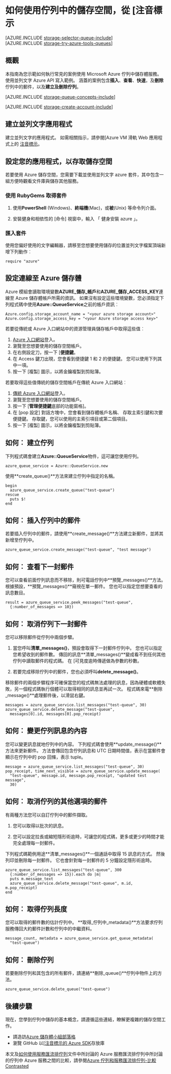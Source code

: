 <properties 
    pageTitle="如何使用從 [注音標示的佇列中儲存 |Microsoft Azure" 
    description="瞭解如何使用 Azure 佇列服務來建立及刪除佇列，並插入取得，與刪除的郵件。 撰寫並列文字的範例。" 
    services="storage" 
    documentationCenter="ruby" 
    authors="robinsh" 
    manager="carmonm" 
    editor=""/>

<tags 
    ms.service="storage" 
    ms.workload="storage" 
    ms.tgt_pltfrm="na" 
    ms.devlang="ruby" 
    ms.topic="article" 
    ms.date="10/18/2016" 
    ms.author="robinsh"/>


# <a name="how-to-use-queue-storage-from-ruby"></a>如何使用佇列中的儲存空間，從 [注音標示

[AZURE.INCLUDE [storage-selector-queue-include](../../includes/storage-selector-queue-include.md)]
<br/>
[AZURE.INCLUDE [storage-try-azure-tools-queues](../../includes/storage-try-azure-tools-queues.md)]

## <a name="overview"></a>概觀

本指南為您示範如何執行常見的案例使用 Microsoft Azure 佇列中儲存體服務。 使用並列文字 Azure API 寫入範例。
涵蓋的案例包含**插入**、**查看**、**快速**，及**刪除**佇列中的郵件，以及**建立及刪除佇列**。

[AZURE.INCLUDE [storage-queue-concepts-include](../../includes/storage-queue-concepts-include.md)]

[AZURE.INCLUDE [storage-create-account-include](../../includes/storage-create-account-include.md)]

## <a name="create-a-ruby-application"></a>建立並列文字應用程式

建立並列文字的應用程式。 如需相關指示，請參閱[Azure VM 滑軌 Web 應用程式上的 [注音標示](../virtual-machines/linux/classic/virtual-machines-linux-classic-ruby-rails-web-app.md)。

## <a name="configure-your-application-to-access-storage"></a>設定您的應用程式，以存取儲存空間

若要使用 Azure 儲存空間，您需要下載並使用並列文字 azure 套件，其中包含一組方便時觀看文件庫與儲存其他服務。

### <a name="use-rubygems-to-obtain-the-package"></a>使用 RubyGems 取得套件

1. 使用**PowerShell** (Windows)、**終端機**(Mac)，或**被**(Unix) 等命令列介面。

2. 安裝健身和相依性的 [命令] 視窗中，輸入 「 健身安裝 azure 」。

### <a name="import-the-package"></a>匯入套件

使用您偏好使用的文字編輯器，請移至您想要使用儲存的位置並列文字檔案頂端新增下列動作︰

    require "azure"

## <a name="setup-an-azure-storage-connection"></a>設定連線至 Azure 儲存體

Azure 模組會讀取環境變數**AZURE\_儲存\_帳戶**和**AZURE\_儲存\_ACCESS_KEY**連線至 Azure 儲存體帳戶所需的資訊。 如果沒有設定這些環境變數，您必須指定下列程式碼中使用**Azure::QueueService**之前的帳戶資訊︰

    Azure.config.storage_account_name = "<your azure storage account>"
    Azure.config.storage_access_key = "<your Azure storage access key>"

 
若要從傳統或 Azure 入口網站中的資源管理員儲存帳戶中取得這些值︰

1. [Azure 入口網站](https://portal.azure.com)登入。
2. 瀏覽至您想要使用的儲存空間帳戶。
3. 在右側設定刀，按一下 [**便捷鍵**。
4. 在 Access 鍵刀出現，您會看到便捷鍵 1 和 2 的便捷鍵。 您可以使用下列其中一項。 
5. 按一下 [複製] 圖示，以將金鑰複製到剪貼簿。 

若要取得這些值傳統的儲存空間帳戶在傳統 Azure 入口網站︰

1. [傳統 Azure 入口網站](https://manage.windowsazure.com)登入。
2. 瀏覽至您想要使用的儲存空間帳戶。
3. 按一下 [**管理便捷鍵**底部的功能窗格]。
4. 在 [pop 設定] 對話方塊中，您會看到儲存體帳戶名稱、 存取主索引鍵和次要便捷鍵。 存取鍵，您可以使用的主索引項目或第二個項目。 
5. 按一下 [複製] 圖示，以將金鑰複製到剪貼簿。

## <a name="how-to-create-a-queue"></a>如何︰ 建立佇列

下列程式碼會建立**Azure::QueueService**物件，這可讓您使用佇列。

    azure_queue_service = Azure::QueueService.new

使用**create_queue()**方法來建立佇列中指定的名稱。

    begin
      azure_queue_service.create_queue("test-queue")
    rescue
      puts $!
    end

## <a name="how-to-insert-a-message-into-a-queue"></a>如何︰ 插入佇列中的郵件

若要插入佇列中的郵件，請使用**create_message()**方法建立新郵件，並將其新增至佇列中。

    azure_queue_service.create_message("test-queue", "test message")

## <a name="how-to-peek-at-the-next-message"></a>如何︰ 查看下一封郵件

您可以查看前面佇列訊息而不移除，則可電話佇列中**預覽\_messages()**方法。 根據預設，**預覽\_messages()**窺視在單一郵件。 您也可以指定您想要查看的訊息數目。

    result = azure_queue_service.peek_messages("test-queue",
      {:number_of_messages => 10})

## <a name="how-to-dequeue-the-next-message"></a>如何︰ 取消佇列下一封郵件

您可以移除郵件從佇列中兩個步驟。

1. 當您呼叫**清單\_messages()**，預設會取得下一封郵件佇列中。 您也可以指定您希望收到的郵件數。 傳回的訊息**清單\_messages()**變成看不到任何其他佇列中讀取郵件的程式碼。 在 [可見度逾時傳遞做為參數的秒數。

2. 若要完成移除佇列中的郵件，您也必須呼叫**delete_message()**。

移除郵件的兩個步驟程序可確保當您的程式碼無法處理的訊息，因為硬體或軟體失敗，另一個程式碼執行個體可以取得相同的訊息並再試一次。 程式碼來電**刪除\_message()**處理郵件後，以滑鼠右鍵。

    messages = azure_queue_service.list_messages("test-queue", 30)
    azure_queue_service.delete_message("test-queue", 
      messages[0].id, messages[0].pop_receipt)

## <a name="how-to-change-the-contents-of-a-queued-message"></a>如何︰ 變更佇列訊息的內容

您可以變更訊息就地佇列中的內容。 下列程式碼會使用**update_message()**方法來更新郵件。 方法會傳回包含佇列訊息和 UTC 日期時間值，表示在當郵件會顯示在佇列中的 pop 回條，表示 tuple。

    message = azure_queue_service.list_messages("test-queue", 30)
    pop_receipt, time_next_visible = azure_queue_service.update_message(
      "test-queue", message.id, message.pop_receipt, "updated test message", 
      30)

## <a name="how-to-additional-options-for-dequeuing-messages"></a>如何︰ 取消佇列的其他選項的郵件

有兩種方法您可以自訂佇列中的郵件擷取。

1. 您可以取得以批次的訊息。

2. 您可以設定拉長或縮短隱形術逾時，可讓您的程式碼，更多或更少的時間才能完全處理每一封郵件。

下列程式碼範例用途**清單\_messages()**一個通話中取得 15 訊息的方式。 然後列印並刪除每一封郵件。 它也會針對每一封郵件的 5 分鐘設定隱形術逾時。

    azure_queue_service.list_messages("test-queue", 300
      {:number_of_messages => 15}).each do |m|
      puts m.message_text
      azure_queue_service.delete_message("test-queue", m.id, m.pop_receipt)
    end

## <a name="how-to-get-the-queue-length"></a>如何︰ 取得佇列長度

您可以取得的郵件數的估計佇列中。 **取得\_佇列中\_metadata()**方法要求佇列服務傳回大約郵件計數和佇列中的中繼資料。

    message_count, metadata = azure_queue_service.get_queue_metadata(
      "test-queue")

## <a name="how-to-delete-a-queue"></a>如何︰ 刪除佇列

若要刪除佇列和其包含的所有郵件，請連絡**刪除\_queue()**佇列中物件上的方法。

    azure_queue_service.delete_queue("test-queue")

## <a name="next-steps"></a>後續步驟

現在，您學到佇列中儲存的基本概念，請遵循這些連結，瞭解更複雜的儲存空間工作。

- 請造訪[Azure 儲存體小組部落格](http://blogs.msdn.com/b/windowsazurestorage/)
- 瀏覽 GitHub 以[[注音標示的 Azure SDK](https://github.com/WindowsAzure/azure-sdk-for-ruby)存放庫

本文及[如何使用服務匯流排佇列](/develop/ruby/how-to-guides/service-bus-queues/)文件中所討論的 Azure 服務匯流排佇列中所討論的佇列中 Azure 服務之間的比較，請參閱[Azure 佇列和服務匯流排佇列-比較 Contrasted](../service-bus-messaging/service-bus-azure-and-service-bus-queues-compared-contrasted.md)
 
